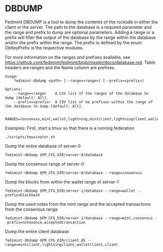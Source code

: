# DBDUMP

Fedimint DBDUMP is a tool to dump the contents of the rocksdb in either the client or the server. The path to the database is a required parameter and the range and prefix to dump are optional parameters. Adding a range or a prefix will filter the output of the database by the range within the database and/or the prefix within the range. The prefix is defined by the enum DbKeyPrefix is the respective modules.

For more information on the ranges and prefixes available, see https://github.com/fedimint/fedimint/blob/master/docs/database.md. Table headers are ranges and the Name column are prefixes.

```shell
Usage:
    fedimint-dbdump <path> [--range=<range>] [--prefix=<prefix>]
    
Options:
    --range=<range>    A CSV list of the ranges of the database to dump [default: All].
    --prefix=<prefix>  A CSV list of he prefixes within the range of the database to dump [default: All].

    RANGES=consensus,mint,wallet,lightning,mintclient,lightningclient,walletclient,client
```

Examples:
First, start a tmux so that there is a running federation
```shell
./scripts/tmuxinator.sh
```

Dump the entire database of server-0
```shell
fedimint-dbdump $FM_CFG_DIR/server-0/database
```

Dump the consensus range of server-0
```shell
fedimint-dbdump $FM_CFG_DIR/server-0/database --range=consensus
```

Dump the blocks from within the wallet range of server-1
```shell
fedimint-dbdump $FM_CFG_DIR/server-1/database --range=wallet --prefix=blockhash
```

Dump the used notes from the mint range and the accepted transactions from the consensus range
```shell
fedimint-dbdump $FM_CFG_DIR/server-1/database --range=mint,consensus --prefix=notenonce,acceptedtransaction
```

Dump the entire client database
```shell
fedimint-dbdump $FM_CFG_DIR/client.db --range=mintclient,lightningclient,walletclient,client
```
